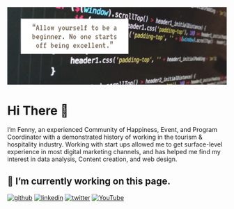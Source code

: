 ![alt text](https://github.com/FennyWilriani/FennyWilriani/blob/main/Capture%20banner.PNG)

# Hi There 👋

I’m Fenny, an experienced Community of Happiness, Event, and Program Coordinator with a demonstrated history of working in the tourism & hospitality industry. Working with start ups allowed me to get surface-level experience in most digital marketing channels, and has helped me find my interest in data analysis, Content creation, and web design.

## 🔭 I’m currently working on this page. 

[<img src='https://cdn.jsdelivr.net/npm/simple-icons@3.0.1/icons/github.svg' alt='github' height='40'>](https://github.com/FennyWilriani)  [<img src='https://cdn.jsdelivr.net/npm/simple-icons@3.0.1/icons/linkedin.svg' alt='linkedin' height='40'>](https://www.linkedin.com/in/FennyWilriani/)  [<img src='https://cdn.jsdelivr.net/npm/simple-icons@3.0.1/icons/twitter.svg' alt='twitter' height='40'>](https://twitter.com/fennyayuwill)  [<img src='https://cdn.jsdelivr.net/npm/simple-icons@3.0.1/icons/youtube.svg' alt='YouTube' height='40'>](https://www.youtube.com/channel/UmmiEmbu)  

